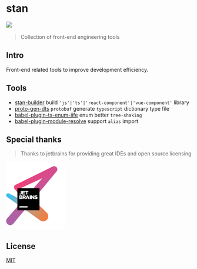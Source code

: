 # stan

[![](https://img.shields.io/npm/dt/stan-builder.svg?style=flat-square)](https://www.npmjs.com/package/stan-builder)

> Collection of front-end engineering tools

## Intro

Front-end related tools to improve development efficiency.

## Tools

- [stan-builder](./packages/stan-builder/README.md) build `'js'|'ts'|'react-component'|'vue-component'` library
- [proto-gen-dts](./packages/proto-gen-dts/README.md) `protobuf` generate `typescript` dictionary type file
- [babel-plugin-ts-enum-iife](./packages/babel-plugin-ts-enum-iife/README.md) enum better `tree-shaking`
- [babel-plugin-module-resolve](./packages/babel-plugin-module-resolve/README.md) support `alias` import

## Special thanks
> Thanks to jetbrains for providing great IDEs and open source licensing

[<img src="docs/assets/jetbrains-variant.png" alt="ad_anim_none.gif" width="160">](https://www.jetbrains.com/)

## License

[MIT](LICENSE)
